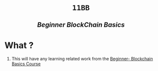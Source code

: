 <h1 align="center"><code> 11BB </code></h1>
<h2 align="center"><i>Beginner BlockChain Basics</i></h2>

# What ? 

1. This will have any learning related work from the [Beginner- Blockchain Basics Course ](https://updraft.cyfrin.io/courses/blockchain-basics)